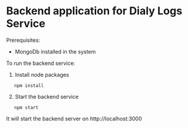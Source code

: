 # Backend application for Dialy Logs Service

Prerequisites:
- MongoDb installed in the system

To run the backend service:

1. Install node packages
 
 ```(shell)
    npm install
 ```

 2. Start the backend service

 ```(shell)
    npm start
 ```

 It will start the backend server on http://localhost:3000
